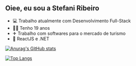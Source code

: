 ## Oiee, eu sou a Stefani Ribeiro


- 💻 Trabalho atualmente com Desenvolvimento Full-Stack
- 👩🏻 Tenho 19 anos
- ✈  Trabalho com softwares para o mercado de turismo
- 💙  ReactJS e .NET

[![Anurag's GitHub stats](https://github-readme-stats.vercel.app/api?username=StefaniRibeiro&show_icons=true&theme=dark)](https://github.com/anuraghazra/github-readme-stats)


[![Top Langs](https://github-readme-stats.vercel.app/api/top-langs/?username=StefaniRibeiro&layout=compact&theme=dark)](https://github.com/anuraghazra/github-readme-stats)
